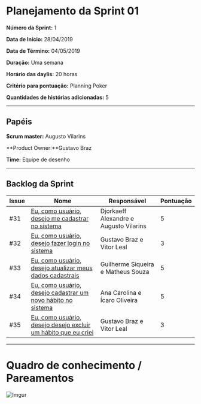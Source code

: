 # Planejamento da Sprint 01

**Número da Sprint:** 1

**Data de Início:** 28/04/2019

**Data de Término:** 04/05/2019

**Duração:** Uma semana

**Horário das daylis:** 20 horas

**Critério para pontuação:** Planning Poker

**Quantidades de histórias adicionadas:** 5

----

## Papéis

**Scrum master:** Augusto Vilarins

**Product Owner:**Gustavo Braz

**Time:** Equipe de desenho

----

## Backlog da Sprint

|Issue|Nome|Responsável|Pontuação|
|-----|----|------|-----|
|#31|[Eu, como usuário, desejo me cadastrar no sistema](https://github.com/conosco/conosco-api/issues/31)| Djorkaeff Alexandre e Augusto Vilarins | 5 |
|#32|[ Eu, como usuário, desejo fazer login no sistema](https://github.com/conosco/conosco-api/issues/32)| Gustavo Braz e Vitor Leal | 3|
|#33|[Eu, como usuário, desejo atualizar meus dados cadastrais ](https://github.com/conosco/conosco-api/issues/33)|Guilherme Siqueira e Matheus Souza | 5 |
|#34|[ Eu, como usuário, desejo cadastrar um novo hábito no sistema](https://github.com/conosco/conosco-api/issues/34)|Ana Carolina e Ícaro Oliveira|5|
|#35|[ Eu, como usuário, desejo desejo excluir um hábito que eu criei](https://github.com/conosco/conosco-api/issues/35)|Gustavo Braz e Vitor Leal|3||

----

# Quadro de conhecimento /  Pareamentos

![Imgur](https://i.imgur.com/wPabFFC.png)
